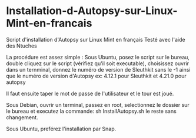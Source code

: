 # Installation-d-Autopsy-sur-Linux-Mint-en-francais
Script d'installation d'Autopsy sur Linux Mint en français
Testé avec l'aide des Ntuches

La procédure est assez simple : 
Sous Ubuntu, posez le script sur le bureau, double cliquez sur le script (vérifiez qu'il soit executable), choisissez ouvrir dans un ternminal,
donnez le numéro de version de Sleuthkit sans le -1 ainsi que le numéro de version d'Autopsy 
ex: 4.12.1 pour Sleuthkit et 4.21.0 pour autopsy

Il faut ensuite taper le mot de passe de l'utilisateur et le tour est joué.

Sous Debian, ouvrir un terminal, passez en root, selectionnez le dossier sur le bureau et executez la commande:
sh InstallAutopsy.sh
le reste sans changement.

Sous Ubuntu, preférez l'installation par Snap.

